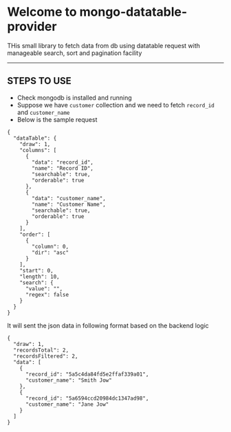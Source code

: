 Welcome to mongo-datatable-provider
===================

THis small library to fetch data from db using datatable request with manageable search, sort and pagination facility


----------

## STEPS TO USE
 - Check mongodb is installed and running
 - Suppose we have `customer` collection and we need to fetch `record_id` and `customer_name`
 - Below is the sample request

```
{
  "dataTable": {
    "draw": 1,
    "columns": [
      {
        "data": "record_id",
        "name": "Record ID",
        "searchable": true,
        "orderable": true
      },
      {
        "data": "customer_name",
        "name": "Customer Name",
        "searchable": true,
        "orderable": true
      }
    ],
    "order": [
      {
        "column": 0,
        "dir": "asc"
      }
    ],
    "start": 0,
    "length": 10,
    "search": {
      "value": "",
      "regex": false
    }
  }
}
```

It will sent the json data in following format based on the backend logic
```
{
  "draw": 1,
  "recordsTotal": 2,
  "recordsFiltered": 2,
  "data": [
    {
      "record_id": "5a5c4da84fd5e2ffaf339a01",
      "customer_name": "Smith Jow"
    },
    {
      "record_id": "5a6594ccd20984dc1347ad98",
      "customer_name": "Jane Jow"
    }
  ]
}
```



